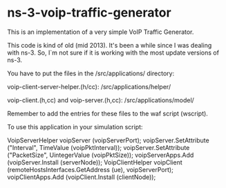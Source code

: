 # ns-3-voip-traffic-generator

This is an implementation of a very simple VoIP Traffic Generator.

This code is kind of old (mid 2013). It's been a while since I was dealing with ns-3. So, I`m not sure if it is working with the most update versions of ns-3.


You have to put the files in the /src/applications/ directory:

voip-client-server-helper.(h/cc): /src/applications/helper/

voip-client.(h,cc) and voip-server.(h,cc): /src/applications/model/


Remember to add the entries for these files to the waf script (wscript).


To use this application in your simulation script:

VoipServerHelper voipServer (voipServerPort);
voipServer.SetAttribute ("Interval", TimeValue (voipPktInterval));
voipServer.SetAttribute ("PacketSize", UintegerValue (voipPktSize));
voipServerApps.Add (voipServer.Install (serverNode));
VoipClientHelper voipClient (remoteHostsInterfaces.GetAddress (ue), voipServerPort);
voipClientApps.Add (voipClient.Install (clientNode));

